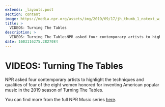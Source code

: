 ```yaml
--- 
extends: _layouts.post 
section: content 
image: https://media.npr.org/assets/img/2019/09/17/jh_thumb_1_notext_wide-e31063a1bd97b7dbeed9c0a7dc4680d02e0fe4b3.jpg?s=1400 
title: > 
  VIDEOS: Turning The Tables 
description: > 
  VIDEOS: Turning The TablesNPR asked four contemporary artists to highlight the techniques and qualities of four of the eight women honored for inventing American popular music in the 2019 season of Turning The Tables.You can find more from the full NPR Music series here. 
date: 1603116275.2827084 
--- 
```

<div><p class="storytitle">
      <h1>VIDEOS: Turning The Tables</h1>
   
   
   
</p><p id="jwPlayerList761700332">
         </p>
   
 
   <p>NPR asked four contemporary artists to highlight the techniques and qualities of four of the eight women honored for inventing American popular music in the 2019 season of Turning The Tables.</p>   <p>You can find more from the full NPR Music series <a href="https://www.npr.org/2019/07/31/743415843/turning-the-tables-8-women-who-invented-american-popular-music">here</a>.</p>
</div>